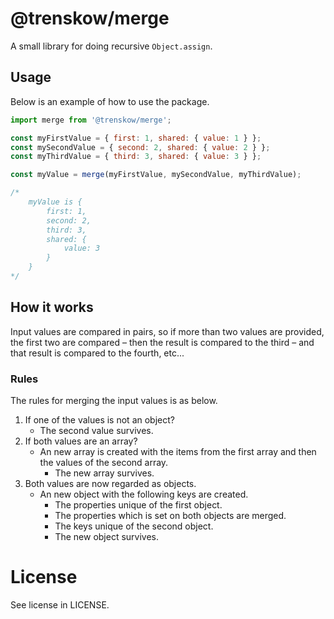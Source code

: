 # @trenskow/merge

A small library for doing recursive `Object.assign`.

## Usage

Below is an example of how to use the package.

````javascript
import merge from '@trenskow/merge';

const myFirstValue = { first: 1, shared: { value: 1 } };
const mySecondValue = { second: 2, shared: { value: 2 } };
const myThirdValue = { third: 3, shared: { value: 3 } };

const myValue = merge(myFirstValue, mySecondValue, myThirdValue);

/*
	myValue is {
		first: 1,
		second: 2,
		third: 3,
		shared: {
			value: 3
		}
	}
*/
````

## How it works

Input values are compared in pairs, so if more than two values are provided, the first two are compared – then the result is compared to the third – and that result is compared to the fourth, etc...

### Rules

The rules for merging the input values is as below.

1) If one of the values is not an object?
	* The second value survives.
2) If both values are an array?
	* An new array is created with the items from the first array and then the values of the second array.
		* The new array survives.
3) Both values are now regarded as objects.
	* An new object with the following keys are created.
		* The properties unique of the first object.
		* The properties which is set on both objects are merged.
		* The keys unique of the second object.
		* The new object survives.

# License

See license in LICENSE.

